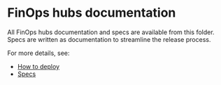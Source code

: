 # FinOps hubs documentation

All FinOps hubs documentation and specs are available from this folder. Specs are written as documentation to streamline the release process.

For more details, see:

- [How to deploy](./deploy)
- [Specs](./specs)
